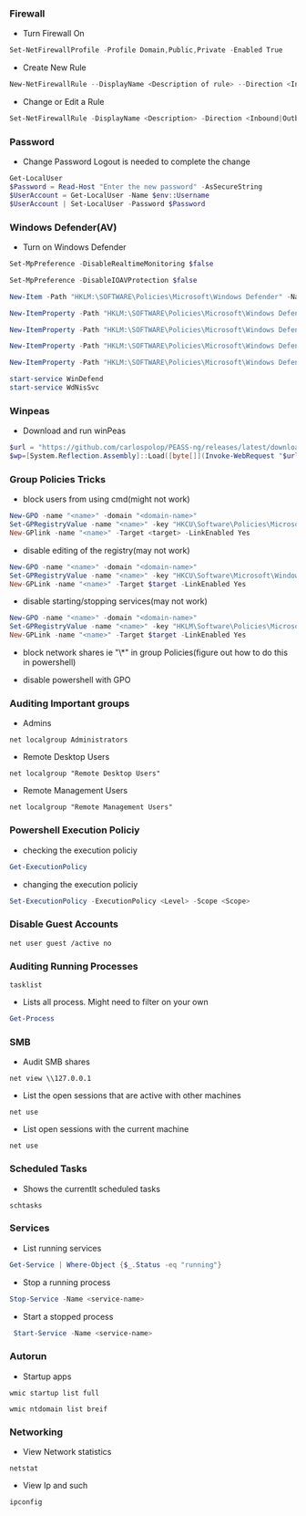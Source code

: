 
### Firewall
 - Turn Firewall On
```powershell
Set-NetFirewallProfile -Profile Domain,Public,Private -Enabled True
```
 - Create New Rule
 ```powershell
New-NetFirewallRule --DisplayName <Description of rule> --Direction <Inbound|Outbound> --LocalPort <port number> --Action <Allow|Block> 
 ```

 - Change or Edit a Rule
 ```powershell
Set-NetFirewallRule -DisplayName <Description> -Direction <Inbound|Outbound> -LocalPort <LocalPort> -Action <Allow|Block>
 ```

### Password
 - Change Password
Logout is needed to complete the change

```powershell
Get-LocalUser
$Password = Read-Host "Enter the new password" -AsSecureString
$UserAccount = Get-LocalUser -Name $env::Username
$UserAccount | Set-LocalUser -Password $Password
```

### Windows Defender(AV)
- Turn on Windows Defender
```powershell
Set-MpPreference -DisableRealtimeMonitoring $false

Set-MpPreference -DisableIOAVProtection $false

New-Item -Path "HKLM:\SOFTWARE\Policies\Microsoft\Windows Defender" -Name "Real-Time Protection" -Force

New-ItemProperty -Path "HKLM:\SOFTWARE\Policies\Microsoft\Windows Defender\Real-Time Protection" -Name "DisableBehaviorMonitoring" -Value 0 -PropertyType DWORD -Force

New-ItemProperty -Path "HKLM:\SOFTWARE\Policies\Microsoft\Windows Defender\Real-Time Protection" -Name "DisableOnAccessProtection" -Value 0 -PropertyType DWORD -Force

New-ItemProperty -Path "HKLM:\SOFTWARE\Policies\Microsoft\Windows Defender\Real-Time Protection" -Name "DisableScanOnRealtimeEnable" -Value 0 -PropertyType DWORD -Force

New-ItemProperty -Path "HKLM:\SOFTWARE\Policies\Microsoft\Windows Defender" -Name "DisableAntiSpyware" -Value 0 -PropertyType DWORD -Force

start-service WinDefend
start-service WdNisSvc	
```

### Winpeas

 - Download and run winPeas
```powershell 
$url = "https://github.com/carlospolop/PEASS-ng/releases/latest/download/winPEASany_ofs.exe"
$wp=[System.Reflection.Assembly]::Load([byte[]](Invoke-WebRequest "$url" -UseBasicParsing | Select-Object -ExpandProperty Content)); [winPEAS.Program]::Main("log")
```

### Group Policies Tricks

 - block users from using cmd(might not work)
```powershell
New-GPO -name "<name>" -domain "<domain-name>"
Set-GPRegistryValue -name "<name>" -key "HKCU\Software\Policies\Microsoft\Windows\System" -ValueName "<name>" -type Dword -value 00000002
New-GPlink -name "<name>" -Target <target> -LinkEnabled Yes
```
 - disable editing of the registry(may not work)
```powershell
New-GPO -name "<name>" -domain "<domain-name>"
Set-GPRegistryValue -name "<name>" -key "HKCU\Software\Microsoft\Windows\CurrentVersion\Policies\System" -ValueName "<name>" -type Dword -value 00000002
New-GPLink -name "<name>" -Target $target -LinkEnabled Yes
```

 - disable starting/stopping services(may not work)
```powershell
New-GPO -name "<name>" -domain "<domain-name>"
Set-GPRegistryValue -name "<name>" -key "HKLM\Software\Policies\Microsoft\Windows\Task Scheduler5.0" -ValueName "<name>" -type Dword -value 00000004
New-GPLink -name "<name>" -Target $target -LinkEnabled Yes
```

 - block network shares ie "\\*" in group Policies(figure out how to do this in powershell)

 - disable powershell with GPO

<!-- ### Active Directory -->

<!--  - --> 


### Auditing Important groups

  - Admins

```
net localgroup Administrators
```

  - Remote Desktop Users

```
net localgroup "Remote Desktop Users"
```

  - Remote Management Users

```
net localgroup "Remote Management Users"
```

### Powershell Execution Policiy

  - checking the execution policiy
```powershell
Get-ExecutionPolicy
```

  - changing the execution policiy
```powershell
Set-ExecutionPolicy -ExecutionPolicy <Level> -Scope <Scope>
```

### Disable Guest Accounts 

```
net user guest /active no
```

### Auditing Running Processes

```
tasklist
```

 - Lists all process. Might need to filter on your own

```powershell
Get-Process
```

### SMB

 - Audit SMB shares

```
net view \\127.0.0.1
```

 - List the open sessions that are active with other machines

```
net use
```

 - List open sessions with the current machine

```
net use
```

### Scheduled Tasks

 - Shows the currentlt scheduled tasks

```
schtasks
```

### Services

 - List running services

```powershell
Get-Service | Where-Object {$_.Status -eq "running"}
```

 - Stop a running process
```powershell
Stop-Service -Name <service-name>
```

 - Start a stopped process
```powershell
 Start-Service -Name <service-name>
```
### Autorun

 - Startup apps

```
wmic startup list full
```

```
wmic ntdomain list breif
```

### Networking

 - View Network statistics
```
netstat
```

 - View Ip and such
```
ipconfig
```